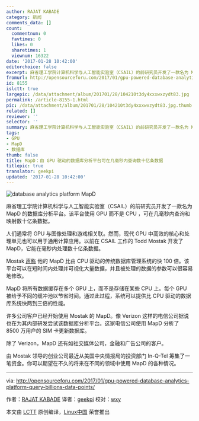 ```yaml
---
author: RAJAT KABADE
category: 新闻
comments_data: []
count:
  commentnum: 0
  favtimes: 0
  likes: 0
  sharetimes: 1
  viewnum: 16322
date: '2017-01-28 10:42:00'
editorchoice: false
excerpt: 麻省理工学院计算机科学与人工智能实验室（CSAIL）的前研究员开发了一款名为 MapD 的数据库分析平台。该平台使用 GPU 而不是 CPU ，可在几毫秒内查询和映射数十亿条数据。
fromurl: http://opensourceforu.com/2017/01/gpu-powered-database-analytics-platform-query-billions-data-points/
id: 8155
islctt: true
largepic: /data/attachment/album/201701/28/104210t3dy4xxxwxzydt83.jpg
permalink: /article-8155-1.html
pic: /data/attachment/album/201701/28/104210t3dy4xxxwxzydt83.jpg.thumb.jpg
related: []
reviewer: ''
selector: ''
summary: 麻省理工学院计算机科学与人工智能实验室（CSAIL）的前研究员开发了一款名为 MapD 的数据库分析平台。该平台使用 GPU 而不是 CPU ，可在几毫秒内查询和映射数十亿条数据。
tags:
- GPU
- MapD
- 数据库
thumb: false
title: MapD：由 GPU 驱动的数据库分析平台可在几毫秒内查询数十亿条数据
titlepic: true
translator: geekpi
updated: '2017-01-28 10:42:00'
---
```


![database analytics platform MapD](/data/attachment/album/201701/28/104210t3dy4xxxwxzydt83.jpg)


麻省理工学院计算机科学与人工智能实验室（CSAIL）的前研究员开发了一款名为 MapD 的数据库分析平台。该平台使用 GPU 而不是 CPU ，可在几毫秒内查询和映射数十亿条数据。


人们通常将 GPU 与图像处理和游戏相关联。然而，现代 GPU 中高效的核心和处理单元也可以用于通用计算应用。以前在 CSAIL 工作的 Todd Mostak 开发了 MapD，它能在毫秒内处理数十亿条数据。


Mostak [声称](http://news.mit.edu/2017/startup-mapd-fast-big-data-mapping-0111) 他的 MapD 比由 CPU 驱动的传统数据库管理系统的快 100 倍。该平台可以在短时间内处理并可视化大量数据，并且被处理的数据的参数可以很容易地修改。


MapD 将所有数据缓存在多个 GPU 上，而不是存储在某些 CPU 上。每个 GPU 被给予不同的缓冲池以节省时间。通过此过程，系统可以提供比 CPU 驱动的数据库系统快两到三倍的性能。


许多公司客户已经开始使用 Mostak 的 MapD。像 Verizon 这样的电信公司据说也在为其内部研发尝试该数据库分析平台。这家电信公司使用 MapD 分析了 8500 万用户的 SIM 卡更新数据库。


除了 Verizon，MapD 还有如社交媒体公司，金融和广告公司的客户。


由 Mostak 领导的创业公司最近从美国中央情报局的投资部门 In-Q-Tel 筹集了一笔资金。你可以期望在不久的将来在不同的领域中使用 MapD 的各种情况。




---


via: <http://opensourceforu.com/2017/01/gpu-powered-database-analytics-platform-query-billions-data-points/>


作者：[RAJAT KABADE](%5B1%5D:https://twitter.com/home?status=This%20GPU-powered%20database%20analytics%20platform%20can%20query%20billions%20of%20data%20points%20in%20milliseconds+http://opensourceforu.com/2017/01/gpu-powered-database-analytics-platform-query-billions-data-points/) 译者：[geekpi](https://github.com/geekpi) 校对：[wxy](https://github.com/wxy)


本文由 [LCTT](https://github.com/LCTT/TranslateProject) 原创编译，[Linux中国](https://linux.cn/) 荣誉推出